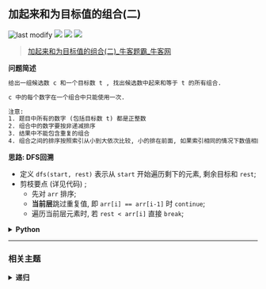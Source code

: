 ## 加起来和为目标值的组合(二)
<!--START_SECTION:badge-->
![last modify](https://img.shields.io/static/v1?label=last%20modify&message=2025-07-08%2016%3A53%3A13&label_color=gray&color=thistle&style=flat-square)
[![](https://img.shields.io/static/v1?label=&message=%E4%B8%AD%E7%AD%89&label_color=gray&color=yellow&style=flat-square)](../../../README.md#中等)
[![](https://img.shields.io/static/v1?label=&message=%E7%89%9B%E5%AE%A2&label_color=gray&color=green&style=flat-square)](../../../README.md#牛客)
[![](https://img.shields.io/static/v1?label=&message=%E9%80%92%E5%BD%92&label_color=gray&color=blue&style=flat-square)](../../../README.md#递归)
<!--END_SECTION:badge-->
<!--info
tags: [回溯]
source: 牛客
level: 中等
number: '0046'
name: 加起来和为目标值的组合(二)
companies: []
-->

> [加起来和为目标值的组合(二)_牛客题霸_牛客网](https://www.nowcoder.com/practice/75e6cd5b85ab41c6a7c43359a74e869a)

<summary><b>问题简述</b></summary>

```txt
给出一组候选数 c 和一个目标数 t , 找出候选数中起来和等于 t 的所有组合.

c 中的每个数字在一个组合中只能使用一次.

注意:
1. 题目中所有的数字 (包括目标数 t) 都是正整数
2. 组合中的数字要按非递减排序
3. 结果中不能包含重复的组合
4. 组合之间的排序按照索引从小到大依次比较, 小的排在前面, 如果索引相同的情况下数值相同, 则比较下一个索引.
```

<!--
<details><summary><b>详细描述</b></summary>

```txt
```

</details>
-->


<!-- <div align="center"><img src="../../../_assets/xxx.png" height="300" /></div> -->

<summary><b>思路: DFS回溯</b></summary>

- 定义 `dfs(start, rest)` 表示从 `start` 开始遍历剩下的元素, 剩余目标和 `rest`;
- 剪枝要点 (详见代码) ;
    - 先对 `arr` 排序;
    - **当前层**跳过重复值, 即 `arr[i] == arr[i-1]` 时 `continue`;
    - 遍历当前层元素时, 若 `rest < arr[i]` 直接 `break`;

<details><summary><b>Python</b></summary>

```python
#
# 代码中的类名、方法名、参数名已经指定, 请勿修改, 直接返回方法规定的值即可
#
# @param num int整型一维数组
# @param target int整型
# @return int整型二维数组
#
class Solution:
    def combinationSum2(self , arr: List[int], target: int) -> List[List[int]]:

        N = len(arr)
        arr.sort()
        ret = []
        tmp = []

        def dfs(start, rest):
            if rest == 0:
                ret.append(tmp[:])
                return

            for i in range(start, N):
                if i > start and arr[i] == arr[i - 1]:
                    continue
                # 因为排过序了, 所以当前值不够的话, 后面的肯定都不够了, 直接全部剪掉
                if rest < arr[i]:
                    break

                tmp.append(arr[i])
                # 注意这里不是 start + 1, 而是 i + 1, 表示下一层应该从 i + 1 开始尝试
                # dfs(start + 1, rest - arr[i])  # err
                dfs(i + 1, rest - arr[i])
                tmp.pop()

        dfs(0, target)
        return ret
```

</details>


<!--START_SECTION:relate-->
---

### 相关主题

<details><summary><b>递归</b></summary>

> [[中等, LeetCode] 全排列 🔥](../10/LeetCode_0046_中等_全排列.md)  
> [[中等, LeetCode] 全排列II 🔥](../10/LeetCode_0047_中等_全排列II.md)  
> [[中等, LeetCode] 组合总和 🔥](../10/LeetCode_0039_中等_组合总和.md)  
> [[中等, LeetCode] 组合总和II 🔥](../10/LeetCode_0040_中等_组合总和II.md)  
> [[中等, 剑指Offer] 二叉搜索树与双向链表 🔥](../../2021/12/剑指Offer_3600_中等_二叉搜索树与双向链表.md)  
> [[中等, 剑指Offer] 数值的整数次方（快速幂） 🔥](../../2021/11/剑指Offer_1600_中等_数值的整数次方（快速幂）.md)  
> [[中等, 剑指Offer] 树的子结构](../../2021/11/剑指Offer_2600_中等_树的子结构.md)  
> [[中等, 剑指Offer] 求1~n的和](../01/剑指Offer_6400_中等_求1~n的和.md)  
> [[中等, 牛客] 括号生成](../02/牛客_0026_中等_括号生成.md)  
> [[中等, 牛客] 有重复项数字的全排列](牛客_0042_中等_有重复项数字的全排列.md)  
> [[中等, 牛客] 汉诺塔问题 🔥](牛客_0067_中等_汉诺塔问题.md)  
> [[中等, 牛客] 没有重复项数字的全排列](牛客_0043_中等_没有重复项数字的全排列.md)  
> [[中等, 牛客] 集合的所有子集(一)](../02/牛客_0027_中等_集合的所有子集(一).md)  
  > 
> [[困难, 剑指Offer] 正则表达式匹配](../../2021/11/剑指Offer_1900_困难_正则表达式匹配.md)  
> [[困难, 牛客] N皇后问题](牛客_0039_困难_N皇后问题.md)  
> [[困难, 牛客] 数独](牛客_0047_困难_数独.md)  
  > 
> [[简单, LeetCode] 二叉树的最大深度 🔥](../07/LeetCode_0104_简单_二叉树的最大深度.md)  
> [[简单, 剑指Offer] 二叉树的镜像](../../2021/11/剑指Offer_2700_简单_二叉树的镜像.md)  
> [[简单, 剑指Offer] 从尾到头打印链表](../../2021/11/剑指Offer_0600_简单_从尾到头打印链表.md)  
> [[简单, 剑指Offer] 对称的二叉树](../../2021/11/剑指Offer_2800_简单_对称的二叉树.md)  
  > 

</details>
<!--END_SECTION:relate-->